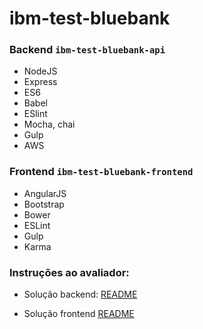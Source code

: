 # ibm-test-bluebank

### Backend `ibm-test-bluebank-api`

* NodeJS
* Express
* ES6
* Babel
* ESlint
* Mocha, chai
* Gulp
* AWS

### Frontend `ibm-test-bluebank-frontend`

* AngularJS
* Bootstrap
* Bower
* ESLint
* Gulp
* Karma

### Instruções ao avaliador:

* Solução backend: 
[README](ibm-test-bluebank-api/README.md)

* Solução frontend
[README](ibm-test-bluebank-frontend/README.md)